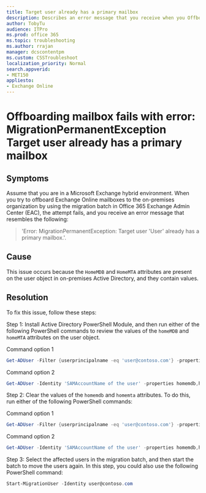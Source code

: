 ```yaml
---
title: Target user already has a primary mailbox
description: Describes an error message that you receive when you Offboard mailboxes from your on-premises environment to Office 365 in a hybrid deployment. Provides a resolution.
author: TobyTu
audience: ITPro
ms.prod: office 365
ms.topic: troubleshooting
ms.author: rrajan
manager: dcscontentpm
ms.custom: CSSTroubleshoot
localization_priority: Normal
search.appverid: 
- MET150
appliesto:
- Exchange Online
---
```


# Offboarding mailbox fails with error: MigrationPermanentException Target user already has a primary mailbox

## Symptoms

Assume that you are in a Microsoft Exchange hybrid environment. When you try to offboard Exchange Online mailboxes to the on-premises organization by using the migration batch in Office 365 Exchange Admin Center (EAC), the attempt fails, and you receive an error message that resembles the following:

> 'Error: MigrationPermanentException: Target user ‎'User‎' already has a primary mailbox.'.

## Cause

This issue occurs because the `HomeMDB` and `HomeMTA` attributes are present on the user object in on-premises Active Directory, and they contain values.

## Resolution

To fix this issue, follow these steps:

Step 1: Install Active Directory PowerShell Module, and then run either of the following PowerShell commands to review the values of the `homeMDB` and `homeMTA` attributes on the user object.

Command option 1

```powershell
Get-ADUser -Filter {userprincipalname -eq 'user@contoso.com'} -properties homemdb,homemta
```

Command option 2

```powershell
Get-ADUser -Identity 'SAMAccountName of the user' -properties homemdb,homemta
```

Step 2: Clear the values of the `homemdb` and `homemta` attributes. To do this, run either of the following PowerShell commands:

Command option 1

```powershell
Get-ADUser -Filter {userprincipalname -eq 'user@contoso.com'} -properties homemdb,homemta | Set-ADObject -clear homemdb,homemta
```

Command option 2

```powershell
Get-ADUser -Identity 'SAMAccountName of the user' -properties homemdb,homemta | Set-ADobject -clear homemdb,homemta
```

Step 3: Select the affected users in the migration batch, and then start the batch to move the users again. In this step, you could also use the following PowerShell command:

```powershell
Start-MigrationUser -Identity user@contoso.com
```
